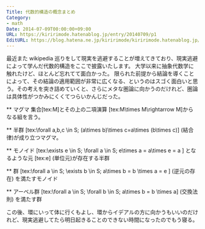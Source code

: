 ```yaml
---
Title: 代数的構造の概念まとめ
Category:
- math
Date: 2014-07-09T00:00:00+09:00
URL: https://kiririmode.hatenablog.jp/entry/20140709/p1
EditURL: https://blog.hatena.ne.jp/kiririmode/kiririmode.hatenablog.jp/atom/entry/8454420450078209405
---
```



最近また wikipedia 巡りをして現実を逃避することが増えてきており、現実逃避によって学んだ代数的構造をここで披露いたします。
大学以来に抽象代数学に触れたけど、ほとんど忘れてて面白かった。
限られた前提から結論を導くことによって、その結論の適用範囲が非常に広くなる、というのはスゴく面白いと思う。その考えを突き詰めていくと、さらにメタな圏論に向かうのだけれど、圏論は具体性がつかみにくくてつらいかんじだった。

** マグマ
集合[tex:M]とその上の二項演算 [tex:M\times M\rightarrow M]からなる組を言う。

** 半群
[tex:\forall a,b,c \in S\; (a\times b)\times c=a\times (b\times c)] (結合律)が成り立つマグマ。

** モノイド
[tex:\exists e \in S\; \forall a \in S\; e\times a = a\times e = a ] となるような元 [tex:e] (単位元)が存在する半群

** 群
[tex:\forall a \in S\; \exists b \in S\; a\times b = b \times a = e ] (逆元の存在) を満たすモノイド

** アーベル群
[tex:\forall a \in S\; \forall b \in S\; a\times b = b \times a] (交換法則) を満たす群

この後、環にいって体に行くもよし、環からイデアルの方に向かうもいいのだけれど、現実逃避してたら明日起きることのできない時間になったのでもう寝る。
